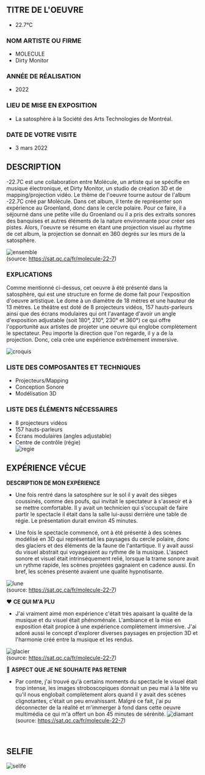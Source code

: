 
## TITRE DE L'OEUVRE
- 22.7°C 
 
### NOM ARTISTE OU FIRME
- MOLECULE
- Dirty Monitor

### ANNÉE DE RÉALISATION
- 2022

### LIEU DE MISE EN EXPOSITION
- La satosphère à la Société des Arts Technologies de Montréal.

### DATE DE VOTRE VISITE 
 - 3 mars 2022

## DESCRIPTION
 -22.7C est une collaboration entre Molécule, un artiste qui se spécifie en musique électronique, et Dirty Monitor, un studio de création 3D et de mapping/projection vidéo. Le thème de l'oeuvre tourne autour de l'album -22.7C créé par Molécule. Dans cet album, il tente de représenter son expérience au Groenland, donc dans le cercle polaire. Pour ce faire, il a séjourné dans une petite ville du Groenland ou il a pris des extraits sonores des banquises et autres éléments de la nature environnante pour créer ses pistes. Alors, l'oeuvre se résume en étant une projection visuel au rhytme de cet album, la projection se donnait en 360 degrés sur les murs de la satosphère.
 
 ![ensemble](photos/sat227_ensembleb.jpg) <br>
 (source: https://sat.qc.ca/fr/molecule-22-7)
 
### EXPLICATIONS
Comme mentionné ci-dessus, cet oeuvre à été présenté dans la satosphère, qui est une structure en forme de dome fait pour l'exposition d'oeuvre artistique. Le dome à un diamètre de 18 mètres et une hauteur de 13 mètres. Le théâtre est doté de 8 projecteurs vidéos, 157 hauts-parleurs ainsi que des écrans modulaires qui ont l'avantage d'avoir un angle d'exposition adjustable (soit 180°, 210°, 230° et 360°) ce qui offre l'opportunité aux artistes de projeter une oeuvre qui englobe complètement le spectateur. Peu importe la direction que l'on regarde, il y a de la projection. Donc, cela crée une expérience extrêmement immersive.

![croquis](croquis/sat227_croquis.png)    

### LISTE DES COMPOSANTES ET TECHNIQUES
 - Projecteurs/Mapping
 - Conception Sonore
 - Modélisation 3D

### LISTE DES ÉLÉMENTS NÉCESSAIRES
 - 8 projecteurs vidéos
 - 157 hauts-parleurs
 - Écrans modulaires (angles adjustable)
 - Centre de contrôle (régie) <br>
 ![regie](photos/sat227_regie.jpg) 

## EXPÉRIENCE VÉCUE

**DESCRIPTION DE MON EXPÉRIENCE**
- Une fois rentré dans la satosphère sur le sol il y avait des sièges coussinés, comme des poufs, qui invitait le spectateur à s'asseoir et à se mettre comfortable. Il y avait un technicien qui s'occupait de faire partir le spectacle il était dans la salle lui-aussi derrière une table de régie. Le présentation durait environ 45 minutes.

- Une fois le spectacle commencé, ont à été présenté à des scènes modélisé en 3D qui représentait les paysages du cercle polaire, donc des glaciers et des éléments de la faune de l'antartique. Il y avait aussi du visuel abstrait qui voyageaient au rythme de la musique. L'aspect sonore et visuel était intrinséquement relié, lorsque la trame sonore avait un rythme rapide, les scènes projetées gagnaient en cadence aussi. En bref, les scènes présenté avaient une qualité hypnotisante.

 ![lune](photos/sat227_lune.jpg) <br>
 (source: https://sat.qc.ca/fr/molecule-22-7)

❤️ **CE QUI M'A PLU**
- J'ai vraiment aimé mon expérience c'était très apaisant la qualité de la musique et du visuel était phénoménale. L'ambiance et la mise en exposition était propice à une expérience complètement immersive. J'ai adoré aussi le concept d'explorer diverses paysages en projection 3D et l'harmonie créé entre la musique et les rendus. 

 ![glacier](photos/sat227_glacier.jpg) <br>
 (source: https://sat.qc.ca/fr/molecule-22-7)


 🤔 **ASPECT QUE JE NE SOUHAITE PAS RETENIR**
 - Par contre, j'ai trouvé qu'à certains moments du spectacle le visuel était trop intense, les images stroboscopiques donnait un peu mal à la tête vu qu'il nous englobait complètement alors quand il y avait des scènes clignotantes, c'était un peu envahissant. Malgré ce fait, j'ai pu déconnecter de la réalité et m'immerger à fond dans cette oeuvre multimédia ce qui m'a offert un bon 45 minutes de sérénité.
 ![diamant](photos/sat227_diamant.jpg) <br>
 (source: https://sat.qc.ca/fr/molecule-22-7)
 <br>
 
 ## SELFIE
![selife](photos/sat227_selfie.jpg)  

